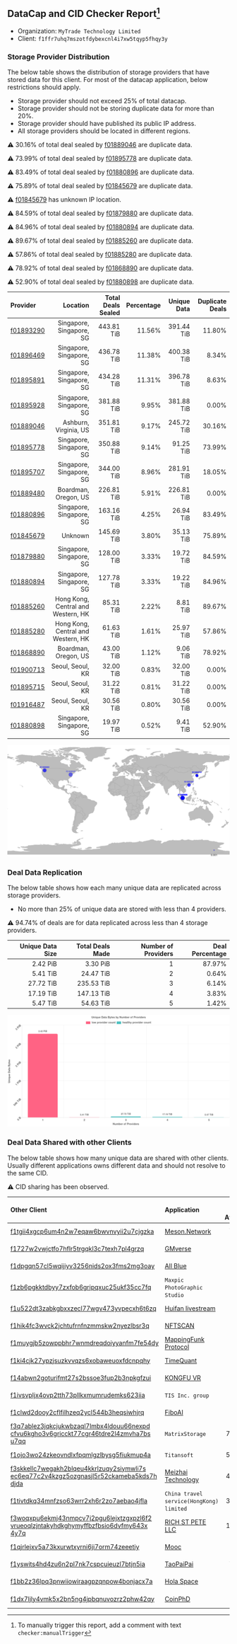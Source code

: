 ## DataCap and CID Checker Report[^1]
 - Organization: `MyTrade Technology Limited`
 - Client: `f1ffr7uhq7mszotfdybexcnl4i7xw5tqyp5fhqy3y`
### Storage Provider Distribution
The below table shows the distribution of storage providers that have stored data for this client.
For most of the datacap application, below restrictions should apply.
 - Storage provider should not exceed 25% of total datacap.
 - Storage provider should not be storing duplicate data for more than 20%.
 - Storage provider should have published its public IP address.
 - All storage providers should be located in different regions.

⚠️ 30.16% of total deal sealed by [f01889046](https://filfox.info/en/address/f01889046) are duplicate data.

⚠️ 73.99% of total deal sealed by [f01895778](https://filfox.info/en/address/f01895778) are duplicate data.

⚠️ 83.49% of total deal sealed by [f01880896](https://filfox.info/en/address/f01880896) are duplicate data.

⚠️ 75.89% of total deal sealed by [f01845679](https://filfox.info/en/address/f01845679) are duplicate data.

⚠️ [f01845679](https://filfox.info/en/address/f01845679) has unknown IP location.

⚠️ 84.59% of total deal sealed by [f01879880](https://filfox.info/en/address/f01879880) are duplicate data.

⚠️ 84.96% of total deal sealed by [f01880894](https://filfox.info/en/address/f01880894) are duplicate data.

⚠️ 89.67% of total deal sealed by [f01885260](https://filfox.info/en/address/f01885260) are duplicate data.

⚠️ 57.86% of total deal sealed by [f01885280](https://filfox.info/en/address/f01885280) are duplicate data.

⚠️ 78.92% of total deal sealed by [f01868890](https://filfox.info/en/address/f01868890) are duplicate data.

⚠️ 52.90% of total deal sealed by [f01880898](https://filfox.info/en/address/f01880898) are duplicate data.

| Provider                                              |                           Location | Total Deals Sealed | Percentage | Unique Data | Duplicate Deals |
| :---------------------------------------------------- | ---------------------------------: | -----------------: | ---------: | ----------: | --------------: |
| [f01893290](https://filfox.info/en/address/f01893290) |           Singapore, Singapore, SG |         443.81 TiB |     11.56% |  391.44 TiB |          11.80% |
| [f01896469](https://filfox.info/en/address/f01896469) |           Singapore, Singapore, SG |         436.78 TiB |     11.38% |  400.38 TiB |           8.34% |
| [f01895891](https://filfox.info/en/address/f01895891) |           Singapore, Singapore, SG |         434.28 TiB |     11.31% |  396.78 TiB |           8.63% |
| [f01895928](https://filfox.info/en/address/f01895928) |           Singapore, Singapore, SG |         381.88 TiB |      9.95% |  381.88 TiB |           0.00% |
| [f01889046](https://filfox.info/en/address/f01889046) |              Ashburn, Virginia, US |         351.81 TiB |      9.17% |  245.72 TiB |          30.16% |
| [f01895778](https://filfox.info/en/address/f01895778) |           Singapore, Singapore, SG |         350.88 TiB |      9.14% |   91.25 TiB |          73.99% |
| [f01895707](https://filfox.info/en/address/f01895707) |           Singapore, Singapore, SG |         344.00 TiB |      8.96% |  281.91 TiB |          18.05% |
| [f01889480](https://filfox.info/en/address/f01889480) |               Boardman, Oregon, US |         226.81 TiB |      5.91% |  226.81 TiB |           0.00% |
| [f01880896](https://filfox.info/en/address/f01880896) |           Singapore, Singapore, SG |         163.16 TiB |      4.25% |   26.94 TiB |          83.49% |
| [f01845679](https://filfox.info/en/address/f01845679) |                            Unknown |         145.69 TiB |      3.80% |   35.13 TiB |          75.89% |
| [f01879880](https://filfox.info/en/address/f01879880) |           Singapore, Singapore, SG |         128.00 TiB |      3.33% |   19.72 TiB |          84.59% |
| [f01880894](https://filfox.info/en/address/f01880894) |           Singapore, Singapore, SG |         127.78 TiB |      3.33% |   19.22 TiB |          84.96% |
| [f01885260](https://filfox.info/en/address/f01885260) | Hong Kong, Central and Western, HK |          85.31 TiB |      2.22% |    8.81 TiB |          89.67% |
| [f01885280](https://filfox.info/en/address/f01885280) | Hong Kong, Central and Western, HK |          61.63 TiB |      1.61% |   25.97 TiB |          57.86% |
| [f01868890](https://filfox.info/en/address/f01868890) |               Boardman, Oregon, US |          43.00 TiB |      1.12% |    9.06 TiB |          78.92% |
| [f01900713](https://filfox.info/en/address/f01900713) |                   Seoul, Seoul, KR |          32.00 TiB |      0.83% |   32.00 TiB |           0.00% |
| [f01895715](https://filfox.info/en/address/f01895715) |                   Seoul, Seoul, KR |          31.22 TiB |      0.81% |   31.22 TiB |           0.00% |
| [f01916487](https://filfox.info/en/address/f01916487) |                   Seoul, Seoul, KR |          30.56 TiB |      0.80% |   30.56 TiB |           0.00% |
| [f01880898](https://filfox.info/en/address/f01880898) |           Singapore, Singapore, SG |          19.97 TiB |      0.52% |    9.41 TiB |          52.90% |

![Provider Distribution](https://raw.githubusercontent.com/data-preservation-programs/filplus-checker-assets/main/filecoin-project/filecoin-plus-large-datasets/issues/386/1671008750420.png)
### Deal Data Replication
The below table shows how each many unique data are replicated across storage providers.
- No more than 25% of unique data are stored with less than 4 providers.

⚠️ 94.74% of deals are for data replicated across less than 4 storage providers.

| Unique Data Size | Total Deals Made | Number of Providers | Deal Percentage |
| ---------------: | ---------------: | ------------------: | --------------: |
|         2.42 PiB |         3.30 PiB |                   1 |          87.97% |
|         5.41 TiB |        24.47 TiB |                   2 |           0.64% |
|        27.72 TiB |       235.53 TiB |                   3 |           6.14% |
|        17.19 TiB |       147.13 TiB |                   4 |           3.83% |
|         5.47 TiB |        54.63 TiB |                   5 |           1.42% |

![Replication Distribution](https://raw.githubusercontent.com/data-preservation-programs/filplus-checker-assets/main/filecoin-project/filecoin-plus-large-datasets/issues/386/1671008751063.png)
### Deal Data Shared with other Clients
The below table shows how many unique data are shared with other clients.
Usually different applications owns different data and should not resolve to the same CID.

⚠️ CID sharing has been observed.

| Other Client                                                                                                                                                                                                              | Application                                                                                          | Total Deals Affected | Unique CIDs |        Verifier |
| :------------------------------------------------------------------------------------------------------------------------------------------------------------------------------------------------------------------------ | :--------------------------------------------------------------------------------------------------- | -------------------: | ----------: | --------------: |
| [f1tgii4xgcp6um4n2w7eqaw6bwvnvyii2u7cjgzka](https://filfox.info/en/address/f1tgii4xgcp6um4n2w7eqaw6bwvnvyii2u7cjgzka)                                                                                                     | [Meson\.Network ](https://github.com/filecoin-project/filecoin-plus-large-datasets/issues/187)       |           444.16 TiB |       2,472 | LDN v3 multisig |
| [f1727w2vwjctfo7hflr5trgqkl3c7texh7pl4grzq](https://filfox.info/en/address/f1727w2vwjctfo7hflr5trgqkl3c7texh7pl4grzq)                                                                                                     | [GMverse](https://github.com/filecoin-project/filecoin-plus-large-datasets/issues/365)               |           122.84 TiB |       1,486 | LDN v3 multisig |
| [f1dpgqn57cl5wqijiyv3256nids2ox3fms2mg3oay](https://filfox.info/en/address/f1dpgqn57cl5wqijiyv3256nids2ox3fms2mg3oay)                                                                                                     | [All Blue](https://github.com/filecoin-project/filecoin-plus-large-datasets/issues/389)              |           109.78 TiB |       1,013 | LDN v3 multisig |
| [f1zb6pgkktdbyy7zxfob6gripqxuc25ukf35cc7fq](https://filfox.info/en/address/f1zb6pgkktdbyy7zxfob6gripqxuc25ukf35cc7fq)                                                                                                     | `Maxpic PhotoGraphic Studio`                                                                         |            90.03 TiB |         808 | LDN v3 multisig |
| [f1u522dt3zabkgbxxzecl77wgv473yvpecxh6t6zq](https://filfox.info/en/address/f1u522dt3zabkgbxxzecl77wgv473yvpecxh6t6zq)                                                                                                     | [Huifan livestream](https://github.com/filecoin-project/filecoin-plus-large-datasets/issues/407)     |            79.19 TiB |         618 | LDN v3 multisig |
| [f1hik4fc3wvck2jchtufrnfnzmmskw2nyezlbsr3q](https://filfox.info/en/address/f1hik4fc3wvck2jchtufrnfnzmmskw2nyezlbsr3q)                                                                                                     | [NFTSCAN](https://github.com/filecoin-project/filecoin-plus-large-datasets/issues/350)               |            57.31 TiB |         404 | LDN v3 multisig |
| [f1muygjb5zowppbhr7wnmdreqdoiyyanfm7fe54dy](https://filfox.info/en/address/f1muygjb5zowppbhr7wnmdreqdoiyyanfm7fe54dy)                                                                                                     | [MappingFunk Protocol ](https://github.com/filecoin-project/filecoin-plus-large-datasets/issues/374) |            45.66 TiB |         495 | LDN v3 multisig |
| [f1ki4cjk27ypzjsuzkvvqzs6xobaweuoxfdcnpqhy](https://filfox.info/en/address/f1ki4cjk27ypzjsuzkvvqzs6xobaweuoxfdcnpqhy)                                                                                                     | [TimeQuant](https://github.com/filecoin-project/filecoin-plus-large-datasets/issues/385)             |            45.41 TiB |         853 | LDN v3 multisig |
| [f14abwn2goturifmt27s2bssoe3fup2b3npkgfzui](https://filfox.info/en/address/f14abwn2goturifmt27s2bssoe3fup2b3npkgfzui)                                                                                                     | [KONGFU VR](https://github.com/filecoin-project/filecoin-plus-large-datasets/issues/372)             |            35.81 TiB |         293 | LDN v3 multisig |
| [f1ivsvpljx4ovp2tth73pllkxmumrudemks623iia](https://filfox.info/en/address/f1ivsvpljx4ovp2tth73pllkxmumrudemks623iia)                                                                                                     | `TIS Inc. group`                                                                                     |            22.38 TiB |         183 | LDN v3 multisig |
| [f1clwd2dooy2cflfilhzeq2ycl544b3heqsiwhjrq](https://filfox.info/en/address/f1clwd2dooy2cflfilhzeq2ycl544b3heqsiwhjrq)                                                                                                     | [FiboAI](https://github.com/filecoin-project/filecoin-plus-large-datasets/issues/349)                |            19.06 TiB |         346 | LDN v3 multisig |
| [f3q7ablez3jqkcjukwbzaql7lmbx4ldouu66nexpd<br/>cfvu6kgho3v6gricckt77cgr46tdre2l4zmvha7bs<br/>u7qq](https://filfox.info/en/address/f3q7ablez3jqkcjukwbzaql7lmbx4ldouu66nexpdcfvu6kgho3v6gricckt77cgr46tdre2l4zmvha7bsu7qq) | `MatrixStorage`                                                                                      |             7.94 TiB |         135 |        LDN # 72 |
| [f1ojo3wo24zkeovndlxfpqmlgzlbysg5fiukmup4a](https://filfox.info/en/address/f1ojo3wo24zkeovndlxfpqmlgzlbysg5fiukmup4a)                                                                                                     | `Titansoft`                                                                                          |             5.19 TiB |          23 | LDN v3 multisig |
| [f3skkellc7wegakh2blqeu4kkrlzuqy2siymwli7s<br/>ec6eq77c2v4kzgz5ozgnasjl5r52ckameba5kds7h<br/>djda](https://filfox.info/en/address/f3skkellc7wegakh2blqeu4kkrlzuqy2siymwli7sec6eq77c2v4kzgz5ozgnasjl5r52ckameba5kds7hdjda) | [Meizhai Technology](https://github.com/filecoin-project/filecoin-plus-large-datasets/issues/75)     |             4.81 TiB |          99 | LDN v3 multisig |
| [f1tivtdkq34mnfzso63wrr2xh6r2zo7aebao4jfla](https://filfox.info/en/address/f1tivtdkq34mnfzso63wrr2xh6r2zo7aebao4jfla)                                                                                                     | `China travel service(HongKong) limited`                                                             |             3.13 TiB |          21 | LDN v3 multisig |
| [f3woqxpu6ekmj43nmpcv7j2pgu6lejxtzgxpzl6f2<br/>vrueoqlzjntakyhdkghymyffbzfbsio6dvfmy643x<br/>4y7q](https://filfox.info/en/address/f3woqxpu6ekmj43nmpcv7j2pgu6lejxtzgxpzl6f2vrueoqlzjntakyhdkghymyffbzfbsio6dvfmy643x4y7q) | [RICH ST PETE LLC](https://github.com/filecoin-project/filecoin-plus-large-datasets/issues/64)       |             1.88 TiB |          24 | LDN v3 multisig |
| [f1qjrlejxv5a73kxurwtxyrni6ji7orm74zeeetiy](https://filfox.info/en/address/f1qjrlejxv5a73kxurwtxyrni6ji7orm74zeeetiy)                                                                                                     | [Mooc](https://github.com/filecoin-project/filecoin-plus-large-datasets/issues/223)                  |           512.00 GiB |           9 | LDN v3 multisig |
| [f1yswits4hd4zu6n2pl7nk7cspcuieuzl7btjn5ia](https://filfox.info/en/address/f1yswits4hd4zu6n2pl7nk7cspcuieuzl7btjn5ia)                                                                                                     | [TaoPaiPai](https://github.com/filecoin-project/filecoin-plus-large-datasets/issues/54)              |           448.00 GiB |           6 |        LDN # 54 |
| [f1bb2z36lpq3pnwiiowiraagpzqnpow4bonjacx7a](https://filfox.info/en/address/f1bb2z36lpq3pnwiiowiraagpzqnpow4bonjacx7a)                                                                                                     | [Hola Space](https://github.com/filecoin-project/filecoin-plus-large-datasets/issues/362)            |           224.00 GiB |           4 | LDN v3 multisig |
| [f1dx7ljly4vmk5x2bn5ng4jpbqnuvozrz2phw42qy](https://filfox.info/en/address/f1dx7ljly4vmk5x2bn5ng4jpbqnuvozrz2phw42qy)                                                                                                     | [CoinPhD](https://github.com/filecoin-project/filecoin-plus-large-datasets/issues/364)               |           128.00 GiB |           4 | LDN v3 multisig |

[^1]: To manually trigger this report, add a comment with text `checker:manualTrigger`
